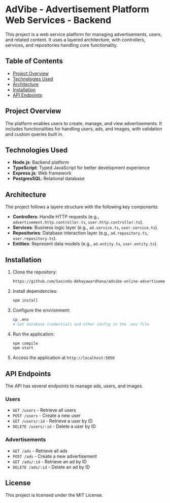 # AdVibe - Advertisement Platform Web Services - Backend

This project is a web service platform for managing advertisements, users, and related 
content. It uses a layered architecture, with controllers, services, and repositories handling core functionality.

## Table of Contents
- [Project Overview](#project-overview)
- [Technologies Used](#technologies-used)
- [Architecture](#architecture)
- [Installation](#installation)
- [API Endpoints](#api-endpoints)


## Project Overview
The platform enables users to create, manage, and view advertisements. It includes functionalities for handling users, ads, and images, with validation and custom queries built in.


## Technologies Used
- **Node.js**: Backend platform
- **TypeScript**: Typed JavaScript for better development experience
- **Express.js**: Web framework
- **PostgresSQL**: Relational database

## Architecture
The project follows a layere structure with the following key components:

- **Controllers**: Handle HTTP requests (e.g., `advertisement.http.controller.ts`, `user.http.controller.ts`).
- **Services**: Business logic layer (e.g., `ad.service.ts`, `user.service.ts`).
- **Repositories**: Database interaction layer (e.g., `ad.repository.ts`, `user.repository.ts`).
- **Entities**: Represent data models (e.g., `ad.entity.ts`, `user.entity.ts`).


## Installation
1. Clone the repository:
   ```bash
   https://github.com/Sasindu-Abhayawardhana/advibe-online-advertisement-platform.git
   ```
2. Install dependencies:
   ```bash
   npm install
   ```
3. Configure the environment:
   ```bash
   cp .env
   # Set database credentials and other config in the .env file
   ```

4. Run the application:
   ```bash
   npm compile
   npm start
   ```
5. Access the application at `http://localhost:5050`


## API Endpoints
The API has several endpoints to manage ads, users, and images.

### Users
- `GET /users` - Retrieve all users
- `POST /users` - Create a new user
- `GET /users/:id` - Retrieve a user by ID
- `DELETE /users/:id` - Delete a user by ID

### Advertisements
- `GET /ads` - Retrieve all ads
- `POST /ads` - Create a new advertisement
- `GET /ads/:id` - Retrieve an ad by ID
- `DELETE /ads/:id` - Delete an ad by ID


## License
This project is licensed under the MIT License.